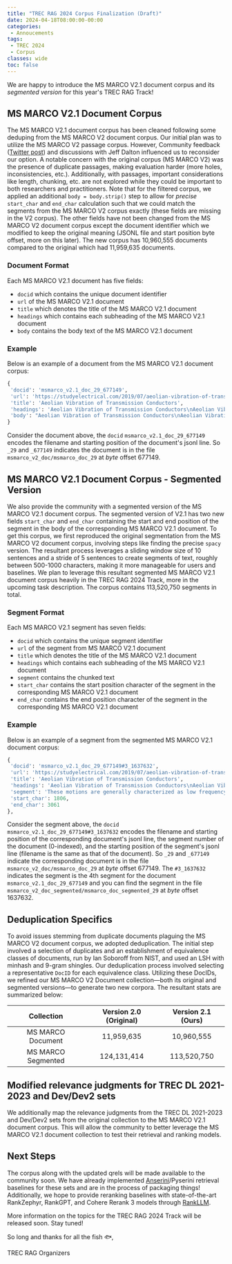 ```yaml
---
title: "TREC RAG 2024 Corpus Finalization (Draft)"
date: 2024-04-18T08:00:00-00:00
categories:
 - Annoucements
tags:
 - TREC 2024
 - Corpus
classes: wide
toc: false
---
```


We are happy to introduce the MS MARCO V2.1 document corpus and its *segmented version* for this year's TREC RAG Track!

## MS MARCO V2.1 Document Corpus
The MS MARCO V2.1 document corpus has been cleaned following some deduping from the MS MARCO V2 document corpus. Our initial plan was to utilize the MS MARCO V2 passage corpus. However, Community feedback ([Twitter post](https://twitter.com/TREC_RAG/status/1772324651659636781)) and discussions with Jeff Dalton influenced us to reconsider our option. A notable concern with the original corpus (MS MARCO V2) was the presence of duplicate passages, making evaluation harder (more holes, inconsistencies, etc.). Additionally, with passages, important considerations like length, chunking, etc. are not explored while they could be important to both researchers and practitioners. Note that for the filtered corpus, we applied an additional `body = body.strip()` step to allow for *precise* `start_char` and `end_char` calculation such that we could match the segments from the MS MARCO V2 corpus exactly (these fields are missing in the V2 corpus). The other fields have not been changed from the MS MARCO V2 document corpus except the document identifier which we modified to keep the original meaning (JSONL file and start position byte offset, more on this later). The new corpus has 10,960,555 documents compared to the original which had 11,959,635 documents. 

### Document Format
Each MS MARCO V2.1 document has five fields: 
 - `docid` which contains the unique document identifier
 - `url` of the MS MARCO V2.1 document
 - `title` which denotes the title of the MS MARCO V2.1 document
 - `headings` which contains each subheading of the MS MARCO V2.1 document
 - `body` contains the body text of the MS MARCO V2.1 document

### Example
Below is an example of a document from the MS MARCO V2.1 document corpus:

```python
{
 'docid': 'msmarco_v2.1_doc_29_677149',
 'url': 'https://studyelectrical.com/2019/07/aeolian-vibration-of-transmission-conductors.html', 
 'title': 'Aeolian Vibration of Transmission Conductors', 
 'headings': 'Aeolian Vibration of Transmission Conductors\nAeolian Vibration of Transmission Conductors\nWhat is Aeolian Vibration?\nWind causes a variety of motions on transmission line conductors. Important among them are\nHow Aeolian Vibration Occurs?\nTheory/Mechanism of Aeolian Vibration\nFactors Affecting Aeolian Vibration\nEffects of Aeolian Vibration\nAeolian Vibration Damping Devices\n', 
 'body': "Aeolian Vibration of Transmission Conductors\nAeolian Vibration of Transmission Conductors\nCategories Uncategorized\nTable of Contents\nWhat is Aeolian Vibration?\nHow Aeolian Vibration Occurs?\nTheory/Mechanism of Aeolian Vibration\nFactors Affecting Aeolian Vibration\nEffects of Aeolian Vibration [...] These motions are generally characterized as low frequency and high amplitude. If these motions are not controlled, they can produce damage to the conductor and other elements in the transmission system.\nAeolian vibration, on the other hand, is associated with smooth non-turbulent winds in the range of 2 MPH (miles per hour) to 15 MPH and can occur on a daily basis. Aeolian vibration is characterized by high frequency and low amplitude motion.\nThis article describes the theory and mechanism of aeolian vibration, effects of aeolian vibration and different dampers used to reduce the harmfull effect of aeolian vibration.\nHow Aeolian Vibration Occurs?\nAeolian vibrations occur when a smooth wind flow of 2 to 15 mph (1 to 7 m/s) interacts a conductor.\nWhen this happens, air accelerates to go around the conductor and then separates behind it as seen in Figure below.\nVortex formation and Aeolian Vibration occurring in a Transmission Line\nThis motion creates a low-pressure region at the opposite side of the conductor and the air shows a tendency to move\ninto this vacuum zone. This is the vortex shedding action that creates an alternating pressure imbalance causing the conductor to move up and down at a ninety-degree angle to the flow direction. [...] Spring-piston dampers, pneumatic dampers, and Stockbridge dampers are classified as the tuned dampers which are effective when their natural frequency coincide with the excitation frequency of the conductor.\nUnlike the spring-piston dampers and the pneumatic dampers, the Stockbridge dampers can be tuned to be effective over a wide range of frequency and they can dissipate vibrations in any directions.\nTesla is an Electrical Engineer, Physicist and an Inventor in making. He is a good writer and author of many courses and articles published in this site."
}
```

Consider the document above, the `docid` `msmarco_v2.1_doc_29_677149` encodes the filename and starting position of the document's jsonl line. So `_29` and `_677149` indicates the document is in the file `msmarco_v2_doc/msmarco_doc_29` at *byte* offset 677149. 


## MS MARCO V2.1 Document Corpus - Segmented Version
We also provide the community with a segmented version of the MS MARCO V2.1 document corpus. The segmented version of V2.1 has two new fields `start_char` and `end_char` containing the start and end position of the segment in the body of the corresponding MS MARCO V2.1 document. To get this corpus, we first reproduced the original segmentation from the MS MARCO V2 document corpus, involving steps like finding the precise `spacy` version. The resultant process leverages a sliding window size of 10 sentences and a stride of 5 sentences to create segments of text, roughly between 500-1000 characters, making it more manageable for users and baselines. We plan to leverage this resultant segmented MS MARCO V2.1 document corpus heavily in the TREC RAG 2024 Track, more in the upcoming task description. The corpus contains 113,520,750 segments in total. 


### Segment Format
Each MS MARCO V2.1 segment has seven fields: 
 - `docid` which contains the unique segment identifier
 - `url` of the segment from MS MARCO V2.1 document
 - `title` which denotes the title of the MS MARCO V2.1 document
 - `headings` which contains each subheading of the MS MARCO V2.1 document
 - `segment` contains the chunked text
 - `start_char` contains the start position character of the segment in the corresponding MS MARCO V2.1 document
 - `end_char` contains the end position character of the segment in the corresponding MS MARCO V2.1 document

### Example
Below is an example of a segment from the segmented MS MARCO V2.1 document corpus:

```python
{
 'docid': 'msmarco_v2.1_doc_29_677149#3_1637632', 
 'url': 'https://studyelectrical.com/2019/07/aeolian-vibration-of-transmission-conductors.html', 
 'title': 'Aeolian Vibration of Transmission Conductors', 
 'headings': 'Aeolian Vibration of Transmission Conductors\nAeolian Vibration of Transmission Conductors\nWhat is Aeolian Vibration?\nWind causes a variety of motions on transmission line conductors. Important among them are\nHow Aeolian Vibration Occurs?\nTheory/Mechanism of Aeolian Vibration\nFactors Affecting Aeolian Vibration\nEffects of Aeolian Vibration\nAeolian Vibration Damping Devices\n', 
 'segment': 'These motions are generally characterized as low frequency and high amplitude. If these motions are not controlled, they can produce damage to the conductor and other elements in the transmission system. Aeolian vibration, on the other hand, is associated with smooth non-turbulent winds in the range of 2 MPH (miles per hour) to 15 MPH and can occur on a daily basis. Aeolian vibration is characterized by high frequency and low amplitude motion. This article describes the theory and mechanism of aeolian vibration, effects of aeolian vibration and different dampers used to reduce the harmfull effect of aeolian vibration. How Aeolian Vibration Occurs? Aeolian vibrations occur when a smooth wind flow of 2 to 15 mph (1 to 7 m/s) interacts a conductor. When this happens, air accelerates to go around the conductor and then separates behind it as seen in Figure below. Vortex formation and Aeolian Vibration occurring in a Transmission Line\nThis motion creates a low-pressure region at the opposite side of the conductor and the air shows a tendency to move\ninto this vacuum zone. This is the vortex shedding action that creates an alternating pressure imbalance causing the conductor to move up and down at a ninety-degree angle to the flow direction.', 
 'start_char': 1806, 
 'end_char': 3061
},
```

Consider the segment above, the `docid` `msmarco_v2.1_doc_29_677149#3_1637632` encodes the filename and starting position of the corresponding document's jsonl line, the segment number of the document (0-indexed), and the starting position of the segment's jsonl line (filename is the same as that of the document). So `_29` and `_677149` indicate the corresponding document is in the file `msmarco_v2_doc/msmarco_doc_29` at *byte* offset 677149. The `#3_1637632` indicates the segment is the 4th segment for the document `msmarco_v2.1_doc_29_677149` and you can find the segment in the file `msmarco_v2_doc_segmented/msmarco_doc_segmented_29` at *byte* offset 1637632.

## Deduplication Specifics
To avoid issues stemming from duplicate documents plaguing the MS MARCO V2 document corpus, we adopted deduplication. The initial step involved a selection of duplicates and an establishment of equivalence classes of documents, run by Ian Soboroff from NIST, and used an LSH with minhash and 9-gram shingles. Our deduplication process involved selecting a representative `DocID` for each equivalence class. Utilizing these DocIDs, we refined our MS MARCO V2 Document collection—both its original and segmented versions—to generate two new corpora. The resultant stats are summarized below:

| Collection | Version 2.0 (Original) | Version 2.1 (Ours) |
| :--------: | :---------------------: | :----------------: |
| MS MARCO Document | 11,959,635 | 10,960,555 |
| MS MARCO Segmented | 124,131,414 | 113,520,750 |


## Modified relevance judgments for TREC DL 2021-2023 and Dev/Dev2 sets

We additionally map the relevance judgments from the TREC DL 2021-2023 and Dev/Dev2 sets from the original collection to the MS MARCO V2.1 document corpus. This will allow the community to better leverage the MS MARCO V2.1 document collection to test their retrieval and ranking models.

## Next Steps
The corpus along with the updated qrels will be made available to the community soon. We have already implemented [Anserini]()/Pyserini retrieval baselines for these sets and are in the process of packaging things! Additionally, we hope to provide reranking baselines with state-of-the-art RankZephyr, RankGPT, and Cohere Rerank 3 models through [RankLLM](rankllm.ai).

More information on the topics for the TREC RAG 2024 Track will be released soon. Stay tuned!

So long and thanks for all the fish 🐟,

TREC RAG Organizers